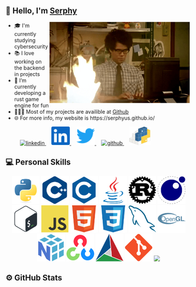 <h2>👋 Hello, I'm <a href="https://serphyus.github.io">Serphy</a></h2>
<img align="right" width="5px" height="1px"/>
<img align="right" height="220px" src="assets/developer.gif"/>
<ul>
  <li>🎓 I'm currently studying cybersecurity</li>
  <li>📚 I love working on the backend in projects</li>
  <li>🔭 I’m currently developing a rust game engine for fun</li>
  <li>👨🏻‍💻 Most of my projects are availible at <a href="https://github.com/Serphyus?tab=repositories">Github</a></li>
  <li>🌐 For more info, my website is https://serphyus.github.io/</li>
</ul>

<div>
  <img width="35px"/>
  <a href="mailto:serphyus@gmail.com">
    <picture>
      <source media="(prefers-color-scheme: dark)" srcset="assets/mail-dark-mode.svg"/>
      <source media="(prefers-color-scheme: light)" srcset="assets/mail-light-mode.svg"/>
      <img height="50px" alt="linkedin"/>
    </picture>
  </a>
  <img width="10px"/>
  
  <a href="https://www.linkedin.com/in/sigurd-pettersen-a24705233">
    <img height="50px" alt="linkedin" src="assets/linkedin.svg"/>
  </a>
  <img width="10px"/>
  
  <a href="https://twitter.com/serphyus">
    <img alt="twitter" height="50px" src="assets/twitter.svg"/>
  </a>
  <img width="10px"/>
  
  <a href="https://github.com/Serphyus">
    <picture>
      <source media="(prefers-color-scheme: dark)" srcset="assets/github-dark-mode.svg"/>
      <source media="(prefers-color-scheme: light)" srcset="assets/github-light-mode.svg"/>
      <img height="50px" alt="github"/>
    </picture>
  </a>
  <img width="10px"/>
  
  <a href="https://pypi.org/user/serphyus/">
    <img height="50px" alt="pypi" src="assets/pypi.svg"/>
  </a>
</div>

<h2>💻 Personal Skills</h2>
<div align="center">
  <img height="75px" src="https://raw.githubusercontent.com/devicons/devicon/2ae2a900d2f041da66e950e4d48052658d850630/icons/python/python-original.svg"/>
  <img height="75px" src="https://raw.githubusercontent.com/devicons/devicon/2ae2a900d2f041da66e950e4d48052658d850630/icons/cplusplus/cplusplus-plain.svg"/>
  <img height="75px" src="https://raw.githubusercontent.com/devicons/devicon/2ae2a900d2f041da66e950e4d48052658d850630/icons/c/c-plain.svg"/>
  <img height="75px" src="https://raw.githubusercontent.com/devicons/devicon/2ae2a900d2f041da66e950e4d48052658d850630/icons/java/java-original.svg"/>
  <img height="75px" src="https://raw.githubusercontent.com/devicons/devicon/master/icons/rust/rust-plain.svg"/>
  <img height="75px" src="https://raw.githubusercontent.com/devicons/devicon/master/icons/lua/lua-original.svg"/>
  <img height="75px" src="https://raw.githubusercontent.com/devicons/devicon/2ae2a900d2f041da66e950e4d48052658d850630/icons/bash/bash-original.svg"/>
  <img height="75px" src="https://raw.githubusercontent.com/devicons/devicon/master/icons/javascript/javascript-original.svg"/>
  <img height="75px" src="https://raw.githubusercontent.com/devicons/devicon/master/icons/html5/html5-original.svg"/>
  <img height="75px" src="https://raw.githubusercontent.com/devicons/devicon/master/icons/css3/css3-original.svg"/>
  <img height="75px" src="https://raw.githubusercontent.com/devicons/devicon/master/icons/mysql/mysql-original.svg"/>
  <img height="75px" src="https://raw.githubusercontent.com/devicons/devicon/2ae2a900d2f041da66e950e4d48052658d850630/icons/opengl/opengl-plain.svg"/>
  <img height="75px" src="https://raw.githubusercontent.com/devicons/devicon/2ae2a900d2f041da66e950e4d48052658d850630/icons/numpy/numpy-original.svg"/>
  <img height="75px" src="https://raw.githubusercontent.com/devicons/devicon/1119b9f84c0290e0f0b38982099a2bd027a48bf1/icons/opencv/opencv-original.svg"/>
  <img height="75px" src="https://raw.githubusercontent.com/devicons/devicon/master/icons/cmake/cmake-original.svg"/>
  <img height="75px" src="https://raw.githubusercontent.com/devicons/devicon/2ae2a900d2f041da66e950e4d48052658d850630/icons/git/git-original.svg"/>
  <img height="75px" src="https://upload.wikimedia.org/wikipedia/commons/thumb/f/f1/Icons8_flat_linux.svg/768px-Icons8_flat_linux.svg.png"/>
</div>

<h2>⚙️ GitHub Stats</h2>
<div align="center"></img>
  <picture>
    <source media="(prefers-color-scheme: dark)" srcset="https://github-readme-stats.vercel.app/api?username=Serphyus&show_icons=true&border_color=414868&theme=tokyonight"/>
    <source media="(prefers-color-scheme: light)" srcset="https://github-readme-stats.vercel.app/api?username=Serphyus&show_icons=true"/>
    <img height="190em">
  </picture>
  <img width="20px"/>
  <picture>
    <source media="(prefers-color-scheme: dark)" srcset="https://github-readme-stats.vercel.app/api/top-langs/?username=Serphyus&layout=compact&border_color=414868&theme=tokyonight"/>
    <source media="(prefers-color-scheme: light)" srcset="https://github-readme-stats.vercel.app/api/top-langs/?username=Serphyus&layout=compact">
    <img height="190em">
  </picture>
</div>
